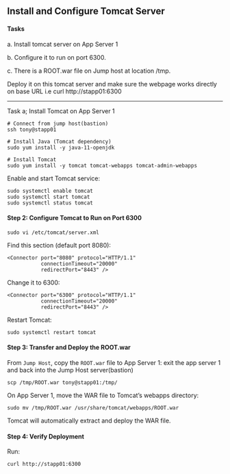 ## Install and Configure Tomcat Server

#### Tasks

a. Install tomcat server on App Server 1

b. Configure it to run on port 6300.

c. There is a ROOT.war file on Jump host at location /tmp.

Deploy it on this tomcat server and make sure the webpage works directly on base URL i.e curl http://stapp01:6300

---

Task a; Install Tomcat on App Server 1

```
# Connect from jump host(bastion)
ssh tony@stapp01

# Install Java (Tomcat dependency)
sudo yum install -y java-11-openjdk

# Install Tomcat
sudo yum install -y tomcat tomcat-webapps tomcat-admin-webapps

```

Enable and start Tomcat service:

```
sudo systemctl enable tomcat
sudo systemctl start tomcat
sudo systemctl status tomcat

```

#### Step 2: Configure Tomcat to Run on Port 6300

```
sudo vi /etc/tomcat/server.xml
```

Find this section (default port 8080):

```
<Connector port="8080" protocol="HTTP/1.1"
           connectionTimeout="20000"
           redirectPort="8443" />
```

Change it to 6300:

```
<Connector port="6300" protocol="HTTP/1.1"
           connectionTimeout="20000"
           redirectPort="8443" />
```

Restart Tomcat:

```
sudo systemctl restart tomcat
```

#### Step 3: Transfer and Deploy the ROOT.war

From `Jump Host`, copy the `ROOT.war` file to App Server 1:
exit the app server 1 and back into the Jump Host server(bastion)

```
scp /tmp/ROOT.war tony@stapp01:/tmp/
```

On App Server 1, move the WAR file to Tomcat’s webapps directory:

```
sudo mv /tmp/ROOT.war /usr/share/tomcat/webapps/ROOT.war
```

Tomcat will automatically extract and deploy the WAR file.

#### Step 4: Verify Deployment

Run:

```
curl http://stapp01:6300
```
